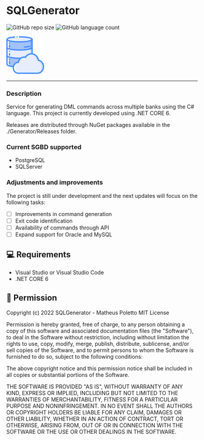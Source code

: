 # SQLGenerator 

![GitHub repo size](https://img.shields.io/github/repo-size/MatheusPoletto/SQLGenerator?style=for-the-badge)
![GitHub language count](https://img.shields.io/github/languages/count/MatheusPoletto/SQLGenerator?style=for-the-badge)

<img src="./Resources/database.png" alt="exemplo imagem" width="20%">

<hr>

### Description

Service for generating DML commands across multiple banks using the C# language.
This project is currently developed using .NET CORE 6.

Releases are distributed through NuGet packages available in the ./Generator/Releases folder.

### Current SGBD supported

- PostgreSQL
- SQLServer

### Adjustments and improvements

The project is still under development and the next updates will focus on the following tasks:

- [ ] Improvements in command generation
- [ ] Exit code identification
- [ ] Availability of commands through API
- [ ] Expand support for Oracle and MySQL

## 💻 Requirements

- Visual Studio or Visual Studio Code
- .NET CORE 6

## 📝 Permission

 Copyright (c) 2022 SQLGenerator - Matheus Poletto
 MIT License

 Permission is hereby granted, free of charge, to any person obtaining a copy
 of this software and associated documentation files (the "Software"), to deal
 in the Software without restriction, including without limitation the rights
 to use, copy, modify, merge, publish, distribute, sublicense, and/or sell
 copies of the Software, and to permit persons to whom the Software is
 furnished to do so, subject to the following conditions:

 The above copyright notice and this permission notice shall be included in
 all copies or substantial portions of the Software.

 THE SOFTWARE IS PROVIDED "AS IS", WITHOUT WARRANTY OF ANY KIND, EXPRESS OR
 IMPLIED, INCLUDING BUT NOT LIMITED TO THE WARRANTIES OF MERCHANTABILITY,
 FITNESS FOR A PARTICULAR PURPOSE AND NONINFRINGEMENT. IN NO EVENT SHALL THE
 AUTHORS OR COPYRIGHT HOLDERS BE LIABLE FOR ANY CLAIM, DAMAGES OR OTHER
 LIABILITY, WHETHER IN AN ACTION OF CONTRACT, TORT OR OTHERWISE, ARISING FROM,
 OUT OF OR IN CONNECTION WITH THE SOFTWARE OR THE USE OR OTHER DEALINGS IN
 THE SOFTWARE.
